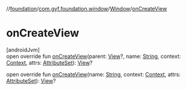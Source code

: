 //[foundation](../../../index.md)/[com.gyf.foundation.window](../index.md)/[Window](index.md)/[onCreateView](on-create-view.md)

# onCreateView

[androidJvm]\
open override fun [onCreateView](on-create-view.md)(parent: [View](https://developer.android.com/reference/kotlin/android/view/View.html)?, name: [String](https://kotlinlang.org/api/core/kotlin-stdlib/kotlin/-string/index.html), context: [Context](https://developer.android.com/reference/kotlin/android/content/Context.html), attrs: [AttributeSet](https://developer.android.com/reference/kotlin/android/util/AttributeSet.html)): [View](https://developer.android.com/reference/kotlin/android/view/View.html)?

open override fun [onCreateView](on-create-view.md)(name: [String](https://kotlinlang.org/api/core/kotlin-stdlib/kotlin/-string/index.html), context: [Context](https://developer.android.com/reference/kotlin/android/content/Context.html), attrs: [AttributeSet](https://developer.android.com/reference/kotlin/android/util/AttributeSet.html)): [View](https://developer.android.com/reference/kotlin/android/view/View.html)?